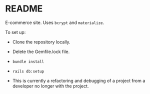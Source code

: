 # README

E-commerce site. Uses `bcrypt` and `materialize`.


To set up:

* Clone the repository locally.

* Delete the Gemfile.lock file.

* `bundle install`  

* `rails db:setup`

* This is currently a refactoring and debugging of a project from a developer no longer with the project.
